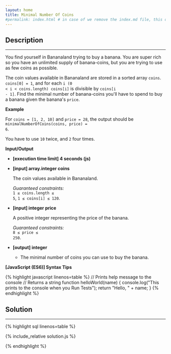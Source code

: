 ```yaml
---
layout: home
title: Minimal Number Of Coins
#permalink: index.html # in case of we remove the index.md file, this doc will be the index page
---
```


<div class="row">
<div class="columnStmt" markdown="1">

## Description

---

You find yourself in Bananaland trying to buy a banana. You are super rich so you have an unlimited supply of banana-coins, but you are trying to use as few coins as possible.

The coin values available in Bananaland are stored in a sorted array <code>coins</code>. <code>coins[0] = 1</code>, and for each <code>i (0 < i < coins.length) coins[i]</code> is divisible by <code>coins[i - 1]</code>. Find the minimal number of banana-coins you'll have to spend to buy a banana given the banana's <code>price</code>.

**Example**

For <code>coins = [1, 2, 10]</code> and <code>price = 28</code>, the output should be
<code>minimalNumberOfCoins(coins, price) = 6</code>.

You have to use <code>10</code> twice, and <code>2</code> four times.

**Input/Output**

- **[execution time limit] 4 seconds (js)**

- **[input] array.integer coins**

  The coin values available in Bananaland.<br>

  _Guaranteed constraints:_<br>
  <code>1 ≤ coins.length ≤ 5</code>,
  <code>1 ≤ coins[i] ≤ 120</code>.

- **[input] integer price**

  A positive integer representing the price of the banana.<br>

  _Guaranteed constraints:_<br>
  <code>8 ≤ price ≤ 250</code>.

- **[output] integer**
  - The minimal number of coins you can use to buy the banana.

**[JavaScript (ES6)] Syntax Tips**

{% highlight javascript linenos=table %}
// Prints help message to the console
// Returns a string
function helloWorld(name) {
console.log("This prints to the console when you Run Tests");
return "Hello, " + name;
}
{% endhighlight %}

</div>
<div class="columnSol" markdown="1">

## Solution

---

{% highlight sql linenos=table %}

{% include_relative solution.js %}

{% endhighlight %}

</div>
</div>
